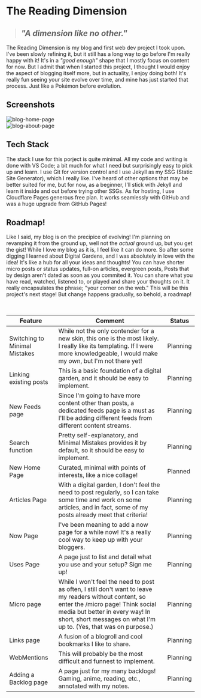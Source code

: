 # The Reading Dimension

> ## *"A dimension like no other."*

The Reading Dimension is my blog and first web dev project I took upon. I've been slowly refining it, but it still has a long way to go before I'm really happy with it! It's in a *"good enough"* shape that I mostly focus on content for now. But I admit that when I started this project, I thought I would enjoy the aspect of blogging itself more, but in actuality, I enjoy doing both! It's really fun seeing your site evolve over time, and mine has just started that process. Just like a Pokémon before evolution.

## Screenshots

![blog-home-page](https://github.com/readandprogress/thereadingdimension/assets/126733238/c779ef2b-e6c4-48e7-9a3c-65224dfbdac6)
<br>
![blog-about-page](https://github.com/readandprogress/thereadingdimension/assets/126733238/45a3ddda-e260-4032-9367-620118683295)

## Tech Stack

The stack I use for this porject is quite minimal. All my code and writing is done with VS Code; a bit much for what I need but surprisingly easy to pick up and learn. I use Git for version control and I use Jekyll as my SSG (Static Site Generator), which I really like. I've heard of other options that may be better suited for me, but for now, as a beginner, I'll stick with Jekyll and learn it inside and out before trying other SSGs. As for hosting, I use Cloudflare Pages generous free plan. It works seamlessly with GitHub and was a huge upgrade from GitHub Pages!

## Roadmap!

Like I said, my blog is on the precipice of evolving! I'm planning on revamping it from the ground up, well not the *actual* ground up, but you get the gist! While I love my blog as it is, I feel like it can do more. So after some digging I learned about Digital Gardens, and I was absolutely in love with the idea! It's like a hub for all your ideas and thoughts! You can have shorter micro posts or status updates, full-on articles, evergreen posts, Posts that by design aren't dated as soon as you commited it. You can share what you have read, watched, listened to, or played and share your thoughts on it. It really encapsulates the phrase; "your corner on the web." This will be this project's next stage! But change happens gradually, so behold, a roadmap!

<br>

| Feature            | Comment                                                                                                                                                                                                                   | Status   |
| ------------------ | ------------------------------------------------------------------------------------------------------------------------------------------------------------------------------------------------------------------------- | -------- |
| Switching to Minimal Mistakes | While not the only contender for a new skin, this one is the most likely. I really like its templating. If I were more knowledgeable, I would make my own, but I'm not there yet! | Planning |
| Linking existing posts | This is a basic foundation of a digital garden, and it should be easy to implement.                                                                                                                                      | Planning |
| New Feeds page | Since I'm going to have more content other than posts, a dedicated feeds page is a must as I'll be adding different feeds from different content streams.                                                                  | Planning |
| Search function | Pretty self-explanatory, and Minimal Mistakes provides it by default, so it should be easy to implement.                                                                                                                | Planning |
| New Home Page | Curated, minimal with points of interests, like a nice collage!                                                                                                                                                          | Planned  |
| Articles Page | With a digital garden, I don't feel the need to post regularly, so I can take some time and work on some articles, and in fact, some of my posts already meet that criteria!                                           | Planning |
| Now Page | I've been meaning to add a now page for a while now! It's a really cool way to keep up with your bloggers.                                                                                                              | Planning |
| Uses Page | A page just to list and detail what you use and your setup? Sign me up!                                                                                                                                                 | Planning |
| Micro page | While I won't feel the need to post as often, I still don't want to leave my readers without content, so enter the /micro page! Think social media but better in every way! In short, short messages on what I'm up to. (Yes, that was on purpose.) | Planning |
| Links page | A fusion of a blogroll and cool bookmarks I like to share.                                                                                                                                                               | Planning |
| WebMentions | This will probably be the most difficult and funnest to implement.                                                                                                                                                       | Planning |
| Adding a Backlog page | A page just for my many backlogs! Gaming, anime, reading, etc., annotated with my notes.                                                                                                                                | Planning |
